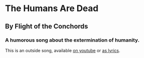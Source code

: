 # The Humans Are Dead
## By Flight of the Conchords
### A humorous song about the extermination of humanity.

This is an outside song, available [on
youtube](https://www.youtube.com/watch?v=QWDjLrIDLx4) or [as
lyrics](https://www.elyrics.net/read/f/flight-of-the-conchords-lyrics/the-humans-are-dead-lyrics.html).

